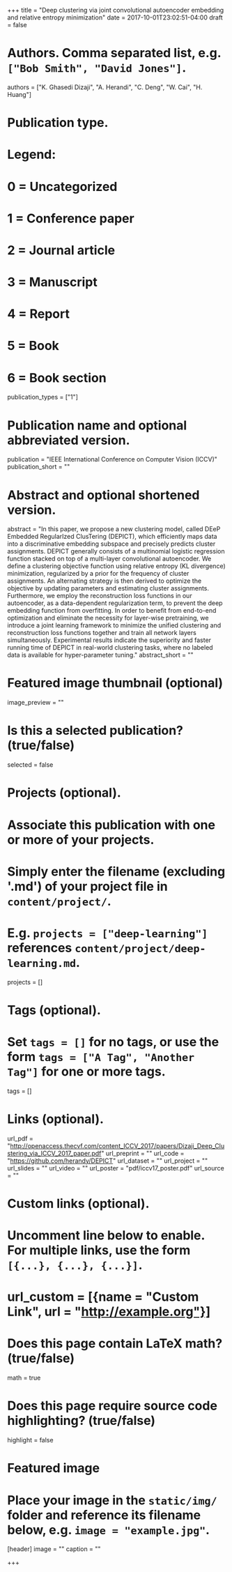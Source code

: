 +++
title = "Deep clustering via joint convolutional autoencoder embedding and relative entropy minimization"
date = 2017-10-01T23:02:51-04:00
draft = false

# Authors. Comma separated list, e.g. `["Bob Smith", "David Jones"]`.
authors = ["K. Ghasedi Dizaji", "A. Herandi", "C. Deng", "W. Cai", "H. Huang"]

# Publication type.
# Legend:
# 0 = Uncategorized
# 1 = Conference paper
# 2 = Journal article
# 3 = Manuscript
# 4 = Report
# 5 = Book
# 6 = Book section
publication_types = ["1"]

# Publication name and optional abbreviated version.
publication = "IEEE International Conference on Computer Vision (ICCV)"
publication_short = ""

# Abstract and optional shortened version.
abstract = "In this paper, we propose a new clustering model, called DEeP Embedded RegularIzed ClusTering (DEPICT), which efficiently maps data into a discriminative embedding subspace and precisely predicts cluster assignments. DEPICT generally consists of a multinomial logistic regression function stacked on top of a multi-layer convolutional autoencoder. We define a clustering objective function using relative entropy (KL divergence) minimization, regularized by a prior for the frequency of cluster assignments. An alternating strategy is then derived to optimize the objective by updating parameters and estimating cluster assignments. Furthermore, we employ the reconstruction loss functions in our autoencoder, as a data-dependent regularization term, to prevent the deep embedding function from overfitting. In order to benefit from end-to-end optimization and eliminate the necessity for layer-wise pretraining, we introduce a joint learning framework to minimize the unified clustering and reconstruction loss functions together and train all network layers simultaneously. Experimental results indicate the superiority and faster running time of DEPICT in real-world clustering tasks, where no labeled data is available for hyper-parameter tuning."
abstract_short = ""

# Featured image thumbnail (optional)
image_preview = ""

# Is this a selected publication? (true/false)
selected = false

# Projects (optional).
#   Associate this publication with one or more of your projects.
#   Simply enter the filename (excluding '.md') of your project file in `content/project/`.
#   E.g. `projects = ["deep-learning"]` references `content/project/deep-learning.md`.
projects = []

# Tags (optional).
#   Set `tags = []` for no tags, or use the form `tags = ["A Tag", "Another Tag"]` for one or more tags.
tags = []

# Links (optional).
url_pdf = "http://openaccess.thecvf.com/content_ICCV_2017/papers/Dizaji_Deep_Clustering_via_ICCV_2017_paper.pdf"
url_preprint = ""
url_code = "https://github.com/herandy/DEPICT"
url_dataset = ""
url_project = ""
url_slides = ""
url_video = ""
url_poster = "pdf/iccv17_poster.pdf"
url_source = ""

# Custom links (optional).
#   Uncomment line below to enable. For multiple links, use the form `[{...}, {...}, {...}]`.
# url_custom = [{name = "Custom Link", url = "http://example.org"}]

# Does this page contain LaTeX math? (true/false)
math = true

# Does this page require source code highlighting? (true/false)
highlight = false

# Featured image
# Place your image in the `static/img/` folder and reference its filename below, e.g. `image = "example.jpg"`.
[header]
image = ""
caption = ""

+++
